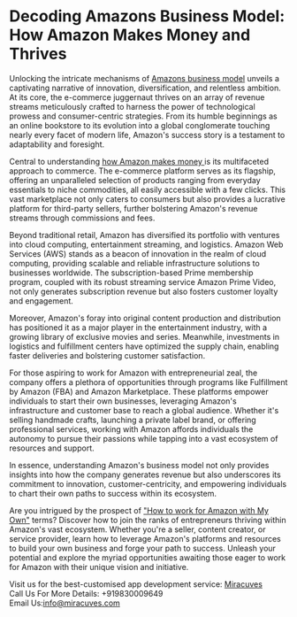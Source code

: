 <h1>Decoding Amazons Business Model: How Amazon Makes Money and Thrives</h1>

Unlocking the intricate mechanisms of <a href="https://miracuves.com/solutions/amazon-clone/">Amazons business model</a> unveils a captivating narrative of innovation, diversification, and relentless ambition. At its core, the e-commerce juggernaut thrives on an array of revenue streams meticulously crafted to harness the power of technological prowess and consumer-centric strategies. From its humble beginnings as an online bookstore to its evolution into a global conglomerate touching nearly every facet of modern life, Amazon's success story is a testament to adaptability and foresight.

Central to understanding <a href="https://miracuves.com/">how Amazon makes money </a> is its multifaceted approach to commerce. The e-commerce platform serves as its flagship, offering an unparalleled selection of products ranging from everyday essentials to niche commodities, all easily accessible with a few clicks. This vast marketplace not only caters to consumers but also provides a lucrative platform for third-party sellers, further bolstering Amazon's revenue streams through commissions and fees.

Beyond traditional retail, Amazon has diversified its portfolio with ventures into cloud computing, entertainment streaming, and logistics. Amazon Web Services (AWS) stands as a beacon of innovation in the realm of cloud computing, providing scalable and reliable infrastructure solutions to businesses worldwide. The subscription-based Prime membership program, coupled with its robust streaming service Amazon Prime Video, not only generates subscription revenue but also fosters customer loyalty and engagement.

Moreover, Amazon's foray into original content production and distribution has positioned it as a major player in the entertainment industry, with a growing library of exclusive movies and series. Meanwhile, investments in logistics and fulfillment centers have optimized the supply chain, enabling faster deliveries and bolstering customer satisfaction.

For those aspiring to work for Amazon with entrepreneurial zeal, the company offers a plethora of opportunities through programs like Fulfillment by Amazon (FBA) and Amazon Marketplace. These platforms empower individuals to start their own businesses, leveraging Amazon's infrastructure and customer base to reach a global audience. Whether it's selling handmade crafts, launching a private label brand, or offering professional services, working with Amazon affords individuals the autonomy to pursue their passions while tapping into a vast ecosystem of resources and support.

In essence, understanding Amazon's business model not only provides insights into how the company generates revenue but also underscores its commitment to innovation, customer-centricity, and empowering individuals to chart their own paths to success within its ecosystem.

Are you intrigued by the prospect of <a href="https://miracuves.com/solutions/amazon-clone/">"How to work for Amazon with My Own"</a> terms? Discover how to join the ranks of entrepreneurs thriving within Amazon's vast ecosystem. Whether you're a seller, content creator, or service provider, learn how to leverage Amazon's platforms and resources to build your own business and forge your path to success. Unleash your potential and explore the myriad opportunities awaiting those eager to work for Amazon with their unique vision and initiative.



Visit us for the best-customised app development service: <a href="https://miracuves.com/">Miracuves</a> 
<br>Call Us For More Details: +919830009649</br>
Email Us:<a href="suport@tecnologia.com">info@miracuves.com</a> 
